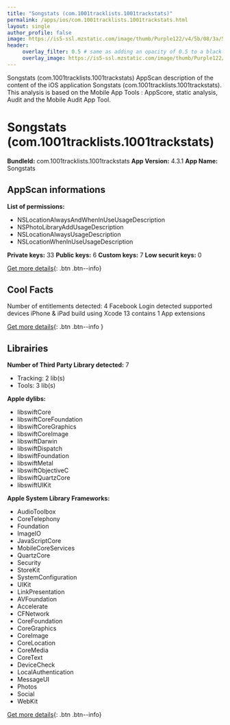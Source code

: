 ```yaml
---
title: "Songstats (com.1001tracklists.1001trackstats)"
permalink: /apps/ios/com.1001tracklists.1001trackstats.html
layout: single
author_profile: false
image: https://is5-ssl.mzstatic.com/image/thumb/Purple122/v4/5b/08/3a/5b083a10-7eb5-564b-2862-83965104da1d/AppIcon-0-0-1x_U007emarketing-0-0-0-7-0-0-sRGB-0-0-0-GLES2_U002c0-512MB-85-220-0-0.png/512x512bb.jpg
header: 
     overlay_filter: 0.5 # same as adding an opacity of 0.5 to a black background
     overlay_image: https://is5-ssl.mzstatic.com/image/thumb/Purple122/v4/5b/08/3a/5b083a10-7eb5-564b-2862-83965104da1d/AppIcon-0-0-1x_U007emarketing-0-0-0-7-0-0-sRGB-0-0-0-GLES2_U002c0-512MB-85-220-0-0.png/512x512bb.jpg
---
```

Songstats (com.1001tracklists.1001trackstats) AppScan description of the content of the iOS application Songstats (com.1001tracklists.1001trackstats). This analysis is based on the Mobile App Tools : AppScore, static analysis, Audit and the Mobile Audit App Tool.

# Songstats (com.1001tracklists.1001trackstats)

**BundleId:** com.1001tracklists.1001trackstats
**App Version:** 4.3.1
**App Name:** Songstats


## AppScan informations 

**List of permissions:** 
- NSLocationAlwaysAndWhenInUseUsageDescription
- NSPhotoLibraryAddUsageDescription
- NSLocationAlwaysUsageDescription
- NSLocationWhenInUseUsageDescription
  
  
**Private keys:** 33
**Public keys:** 6
**Custom keys:** 7
**Low securit keys:** 0
  
[Get more details](/pricing.html){: .btn .btn--info}

## Cool Facts

Number of entitlements detected: 4
Facebook Login detected
supported devices iPhone & iPad
build using Xcode 13
contains 1 App extensions
  
[Get more details](/pricing.html){: .btn .btn--info }

## Librairies 
**Number of Third Party Library detected:** 7
- Tracking: 2 lib(s)
- Tools: 3 lib(s)


**Apple dylibs:**
- libswiftCore
- libswiftCoreFoundation
- libswiftCoreGraphics
- libswiftCoreImage
- libswiftDarwin
- libswiftDispatch
- libswiftFoundation
- libswiftMetal
- libswiftObjectiveC
- libswiftQuartzCore
- libswiftUIKit


**Apple System Library Frameworks:**
- AudioToolbox
- CoreTelephony
- Foundation
- ImageIO
- JavaScriptCore
- MobileCoreServices
- QuartzCore
- Security
- StoreKit
- SystemConfiguration
- UIKit
- LinkPresentation
- AVFoundation
- Accelerate
- CFNetwork
- CoreFoundation
- CoreGraphics
- CoreImage
- CoreLocation
- CoreMedia
- CoreText
- DeviceCheck
- LocalAuthentication
- MessageUI
- Photos
- Social
- WebKit


  
[Get more details](/pricing.html){: .btn .btn--info}

